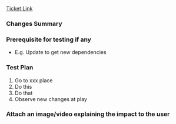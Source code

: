 [Ticket Link](https://example.com)
### Changes Summary

### Prerequisite for testing if any
- E.g. Update to get new dependencies

### Test Plan
1. Go to xxx place
2. Do this
3. Do that
4. Observe new changes at play

### Attach an image/video explaining the impact to the user
